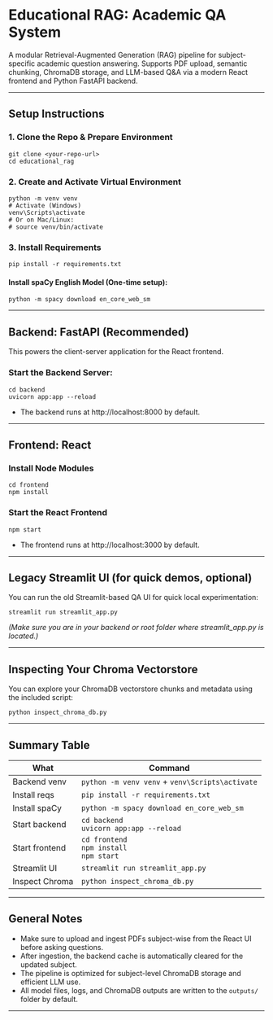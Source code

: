 # Educational RAG: Academic QA System

A modular Retrieval-Augmented Generation (RAG) pipeline for subject-specific academic question answering. Supports PDF upload, semantic chunking, ChromaDB storage, and LLM-based Q&A via a modern React frontend and Python FastAPI backend.

---

## Setup Instructions

### 1. Clone the Repo & Prepare Environment

```
git clone <your-repo-url>
cd educational_rag
```

### 2. Create and Activate Virtual Environment

```
python -m venv venv
# Activate (Windows)
venv\Scripts\activate
# Or on Mac/Linux:
# source venv/bin/activate
```

### 3. Install Requirements

```
pip install -r requirements.txt
```

#### Install spaCy English Model (One-time setup):

```
python -m spacy download en_core_web_sm
```

---

## Backend: FastAPI (Recommended)

This powers the client-server application for the React frontend.

### Start the Backend Server:

```
cd backend
uvicorn app:app --reload
```

- The backend runs at http://localhost:8000 by default.

---

## Frontend: React

### Install Node Modules

```
cd frontend
npm install
```

### Start the React Frontend

```
npm start
```

- The frontend runs at http://localhost:3000 by default.

---

## Legacy Streamlit UI (for quick demos, optional)

You can run the old Streamlit-based QA UI for quick local experimentation:

```
streamlit run streamlit_app.py
```

*(Make sure you are in your backend or root folder where streamlit_app.py is located.)*

---

## Inspecting Your Chroma Vectorstore

You can explore your ChromaDB vectorstore chunks and metadata using the included script:

```
python inspect_chroma_db.py
```

---

## Summary Table

| What           | Command                                                      |
|----------------|-------------------------------------------------------------|
| Backend venv   | `python -m venv venv` + `venv\Scripts\activate`             |
| Install reqs   | `pip install -r requirements.txt`                           |
| Install spaCy  | `python -m spacy download en_core_web_sm`                   |
| Start backend  | `cd backend`<br>`uvicorn app:app --reload`                  |
| Start frontend | `cd frontend`<br>`npm install`<br>`npm start`               |
| Streamlit UI   | `streamlit run streamlit_app.py`                            |
| Inspect Chroma | `python inspect_chroma_db.py`                               |

---

## General Notes

- Make sure to upload and ingest PDFs subject-wise from the React UI before asking questions.
- After ingestion, the backend cache is automatically cleared for the updated subject.
- The pipeline is optimized for subject-level ChromaDB storage and efficient LLM use.
- All model files, logs, and ChromaDB outputs are written to the `outputs/` folder by default.

---
